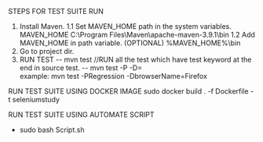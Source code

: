 




STEPS FOR TEST SUITE RUN
1. Install Maven.
1.1 Set MAVEN_HOME path in the system variables.
   MAVEN_HOME
   C:\Program Files\Maven\apache-maven-3.9.1\bin
1.2 Add MAVEN_HOME in path variable. (OPTIONAL)
    %MAVEN_HOME%\bin
2. Go to project dir.
3.  RUN TEST
-- mvn test    //RUN all the test which have test keyword at the end in source test.
-- mvn test -P<Profile id> -D<Parameter name>=<Value>    
example: mvn test -PRegression -DbrowserName=Firefox     



RUN TEST SUITE USING DOCKER IMAGE
sudo docker build . -f Dockerfile -t seleniumstudy

RUN TEST SUITE USING AUTOMATE SCRIPT
- sudo bash Script.sh
